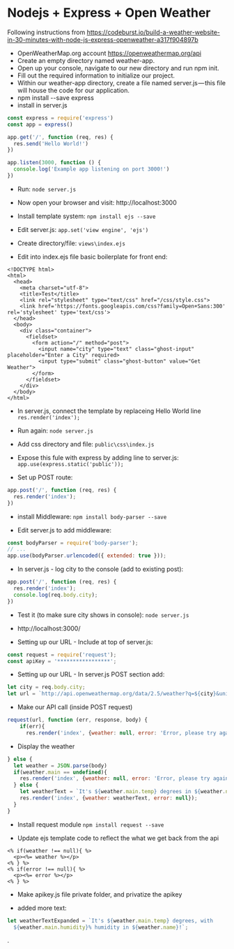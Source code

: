#  Nodejs + Express + Open Weather

Following instructions from
https://codeburst.io/build-a-weather-website-in-30-minutes-with-node-js-express-openweather-a317f904897b


* OpenWeatherMap.org account https://openweathermap.org/api
* Create an empty directory named weather-app.
* Open up your console, navigate to our new directory and run npm init.
* Fill out the required information to initialize our project.
* Within our weather-app directory, create a file named server.js — this file will house the code for our application.
* npm install --save express
* install in server.js
```javascript
const express = require('express')
const app = express()

app.get('/', function (req, res) {
  res.send('Hello World!')
})

app.listen(3000, function () {
  console.log('Example app listening on port 3000!')
})
```

* Run: `node server.js`

* Now open your browser and visit: http://localhost:3000

* Install template system: `npm install ejs --save`

* Edit server.js: `app.set('view engine', 'ejs')`

* Create directory/file: `views\index.ejs`

* Edit into index.ejs file basic boilerplate for front end:

```
<!DOCTYPE html>
<html>
  <head>
    <meta charset="utf-8">
    <title>Test</title>
    <link rel="stylesheet" type="text/css" href="/css/style.css">
    <link href='https://fonts.googleapis.com/css?family=Open+Sans:300' rel='stylesheet' type='text/css'>
  </head>
  <body>
    <div class="container">
      <fieldset>
        <form action="/" method="post">
          <input name="city" type="text" class="ghost-input" placeholder="Enter a City" required>
          <input type="submit" class="ghost-button" value="Get Weather">
        </form>
      </fieldset>
    </div>
  </body>
</html>
```

* In server.js, connect the template by replaceing Hello World line `res.render('index');`
* Run again: `node server.js`

* Add css directory and file: `public\css\index.js`

* Expose this fule with express by adding line to server.js:
`app.use(express.static('public'));`

* Set up POST route:
```javascript
app.post('/', function (req, res) {
  res.render('index');
})
```

* install Middleware: `npm install body-parser --save`

* Edit server.js to add middleware:
```javascript
const bodyParser = require('body-parser');
// ...
app.use(bodyParser.urlencoded({ extended: true }));
```

* In server.js - log city to the console (add to existing post):
```javascript
app.post('/', function (req, res) {
  res.render('index');
  console.log(req.body.city);
})
```

* Test it (to make sure city shows in console): `node server.js`

* http://localhost:3000/


* Setting up our URL - Include at top of server.js:
```javascript
const request = require('request');
const apiKey = '*****************';
```

*  Setting up our URL - In server.js POST section add:
```javascript
let city = req.body.city;
let url = `http://api.openweathermap.org/data/2.5/weather?q=${city}&units=imperial&appid=${apiKey}`
```

* Make our API call (inside POST request)

```javascript
request(url, function (err, response, body) {
    if(err){
      res.render('index', {weather: null, error: 'Error, please try again'});
```

* Display the weather
```javascript
} else {
  let weather = JSON.parse(body)
  if(weather.main == undefined){
    res.render('index', {weather: null, error: 'Error, please try again'});
  } else {
    let weatherText = `It's ${weather.main.temp} degrees in ${weather.name}!`;
    res.render('index', {weather: weatherText, error: null});
  }
}
```

* Install request module
`npm install request --save`


* Update ejs template code to reflect the what we get back from the api
```
<% if(weather !== null){ %>
  <p><%= weather %></p>
<% } %>
<% if(error !== null){ %>
  <p><%= error %></p>
<% } %>
```


* Make apikey.js file private folder, and privatize the apikey

* added more text:

```javascript
let weatherTextExpanded = `It's ${weather.main.temp} degrees, with
  ${weather.main.humidity}% humidity in ${weather.name}!`;
```




.
